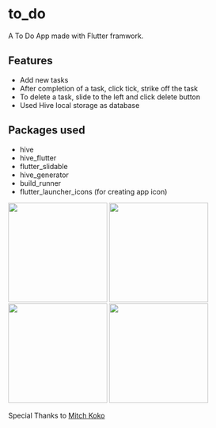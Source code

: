 # to_do

A To Do App made with Flutter framwork.

## Features
- Add new tasks
- After completion of a task, click tick, strike off the task
- To delete a task, slide to the left and click delete button
- Used Hive local storage as database

## Packages used
- hive
- hive_flutter
- flutter_slidable
- hive_generator
- build_runner
- flutter_launcher_icons (for creating app icon)

<img src="https://user-images.githubusercontent.com/101164781/225969298-26667946-82e4-4e6f-92b5-a72bcdcab1ed.jpg" width = "200"> <img src="https://user-images.githubusercontent.com/101164781/225970385-c44dffc6-bf26-49de-b083-45a04d3fb107.jpg" width = "200"> <img src="https://user-images.githubusercontent.com/101164781/225970574-a422bcc7-505a-4a9f-9d3b-3de4d9fc8927.jpg" width = "200"> <img src="https://user-images.githubusercontent.com/101164781/225970695-fcb2c371-a9dd-4986-bc6e-2e3b7a4fbfba.jpg" width = "200"> 



Special Thanks to [Mitch Koko](https://www.youtube.com/@createdbykoko)
